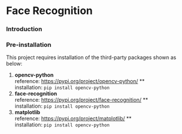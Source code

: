 # Face Recognition

### Introduction


### Pre-installation
This project requires installation of the third-party packages shown as below:
1. **opencv-python**\
   reference: https://pypi.org/project/opencv-python/ **\
   installation: `pip install opencv-python`
3. **face-recognition**\
   reference: https://pypi.org/project/face-recognition/ **\
   installation: `pip install opencv-python` 
5. **matplotlib**\
   reference: https://pypi.org/project/matplotlib/ **\
   installation: `pip install opencv-python`
